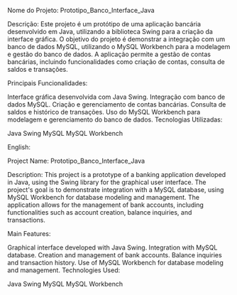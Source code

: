 Nome do Projeto: Prototipo_Banco_Interface_Java

Descrição: Este projeto é um protótipo de uma aplicação bancária desenvolvido em Java, utilizando a biblioteca Swing para a criação da interface gráfica. O objetivo do projeto é demonstrar a integração com um banco de dados MySQL, utilizando o MySQL Workbench para a modelagem e gestão do banco de dados. A aplicação permite a gestão de contas bancárias, incluindo funcionalidades como criação de contas, consulta de saldos e transações.

Principais Funcionalidades:

Interface gráfica desenvolvida com Java Swing.
Integração com banco de dados MySQL.
Criação e gerenciamento de contas bancárias.
Consulta de saldos e histórico de transações.
Uso do MySQL Workbench para modelagem e gerenciamento do banco de dados.
Tecnologias Utilizadas:

Java
Swing
MySQL
MySQL Workbench

English:

Project Name: Prototipo_Banco_Interface_Java

Description: This project is a prototype of a banking application developed in Java, using the Swing library for the graphical user interface. The project's goal is to demonstrate integration with a MySQL database, using MySQL Workbench for database modeling and management. The application allows for the management of bank accounts, including functionalities such as account creation, balance inquiries, and transactions.

Main Features:

Graphical interface developed with Java Swing.
Integration with MySQL database.
Creation and management of bank accounts.
Balance inquiries and transaction history.
Use of MySQL Workbench for database modeling and management.
Technologies Used:

Java
Swing
MySQL
MySQL Workbench
